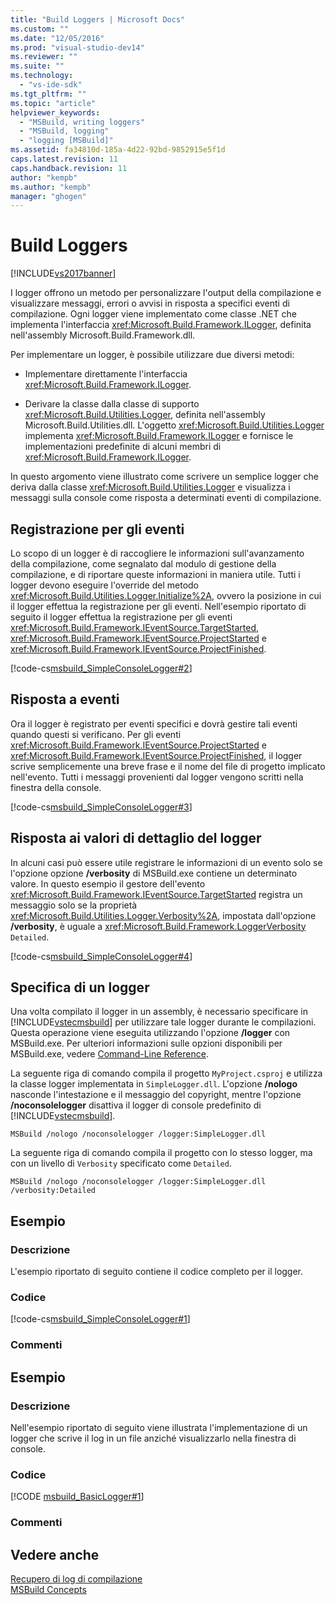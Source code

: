 ```yaml
---
title: "Build Loggers | Microsoft Docs"
ms.custom: ""
ms.date: "12/05/2016"
ms.prod: "visual-studio-dev14"
ms.reviewer: ""
ms.suite: ""
ms.technology: 
  - "vs-ide-sdk"
ms.tgt_pltfrm: ""
ms.topic: "article"
helpviewer_keywords: 
  - "MSBuild, writing loggers"
  - "MSBuild, logging"
  - "logging [MSBuild]"
ms.assetid: fa34810d-185a-4d22-92bd-9852915e5f1d
caps.latest.revision: 11
caps.handback.revision: 11
author: "kempb"
ms.author: "kempb"
manager: "ghogen"
---
```

# Build Loggers
[!INCLUDE[vs2017banner](../code-quality/includes/vs2017banner.md)]

I logger offrono un metodo per personalizzare l'output della compilazione e visualizzare messaggi, errori o avvisi in risposta a specifici eventi di compilazione.  Ogni logger viene implementato come classe .NET che implementa l'interfaccia <xref:Microsoft.Build.Framework.ILogger>, definita nell'assembly Microsoft.Build.Framework.dll.  
  
 Per implementare un logger, è possibile utilizzare due diversi metodi:  
  
-   Implementare direttamente l'interfaccia <xref:Microsoft.Build.Framework.ILogger>.  
  
-   Derivare la classe dalla classe di supporto <xref:Microsoft.Build.Utilities.Logger>, definita nell'assembly Microsoft.Build.Utilities.dll.  L'oggetto <xref:Microsoft.Build.Utilities.Logger> implementa <xref:Microsoft.Build.Framework.ILogger> e fornisce le implementazioni predefinite di alcuni membri di <xref:Microsoft.Build.Framework.ILogger>.  
  
 In questo argomento viene illustrato come scrivere un semplice logger che deriva dalla classe <xref:Microsoft.Build.Utilities.Logger> e visualizza i messaggi sulla console come risposta a determinati eventi di compilazione.  
  
## Registrazione per gli eventi  
 Lo scopo di un logger è di raccogliere le informazioni sull'avanzamento della compilazione, come segnalato dal modulo di gestione della compilazione, e di riportare queste informazioni in maniera utile.  Tutti i logger devono eseguire l'override del metodo <xref:Microsoft.Build.Utilities.Logger.Initialize%2A>, ovvero la posizione in cui il logger effettua la registrazione per gli eventi.  Nell'esempio riportato di seguito il logger effettua la registrazione per gli eventi <xref:Microsoft.Build.Framework.IEventSource.TargetStarted>, <xref:Microsoft.Build.Framework.IEventSource.ProjectStarted> e <xref:Microsoft.Build.Framework.IEventSource.ProjectFinished>.  
  
 [!code-cs[msbuild_SimpleConsoleLogger#2](../msbuild/codesnippet/CSharp/build-loggers_1.cs)]  
  
## Risposta a eventi  
 Ora il logger è registrato per eventi specifici e dovrà gestire tali eventi quando questi si verificano.  Per gli eventi <xref:Microsoft.Build.Framework.IEventSource.ProjectStarted> e <xref:Microsoft.Build.Framework.IEventSource.ProjectFinished>, il logger scrive semplicemente una breve frase e il nome del file di progetto implicato nell'evento.  Tutti i messaggi provenienti dal logger vengono scritti nella finestra della console.  
  
 [!code-cs[msbuild_SimpleConsoleLogger#3](../msbuild/codesnippet/CSharp/build-loggers_2.cs)]  
  
## Risposta ai valori di dettaglio del logger  
 In alcuni casi può essere utile registrare le informazioni di un evento solo se l'opzione opzione **\/verbosity** di MSBuild.exe contiene un determinato valore.  In questo esempio il gestore dell'evento <xref:Microsoft.Build.Framework.IEventSource.TargetStarted> registra un messaggio solo se la proprietà <xref:Microsoft.Build.Utilities.Logger.Verbosity%2A>, impostata dall'opzione **\/verbosity**, è uguale a <xref:Microsoft.Build.Framework.LoggerVerbosity> `Detailed`.  
  
 [!code-cs[msbuild_SimpleConsoleLogger#4](../msbuild/codesnippet/CSharp/build-loggers_3.cs)]  
  
## Specifica di un logger  
 Una volta compilato il logger in un assembly, è necessario specificare in [!INCLUDE[vstecmsbuild](../extensibility/internals/includes/vstecmsbuild_md.md)] per utilizzare tale logger durante le compilazioni.  Questa operazione viene eseguita utilizzando l'opzione **\/logger** con MSBuild.exe.  Per ulteriori informazioni sulle opzioni disponibili per MSBuild.exe, vedere [Command\-Line Reference](../msbuild/msbuild-command-line-reference.md).  
  
 La seguente riga di comando compila il progetto `MyProject.csproj` e utilizza la classe logger implementata in `SimpleLogger.dll`.  L'opzione **\/nologo** nasconde l'intestazione e il messaggio del copyright, mentre l'opzione **\/noconsolelogger** disattiva il logger di console predefinito di [!INCLUDE[vstecmsbuild](../extensibility/internals/includes/vstecmsbuild_md.md)].  
  
```  
MSBuild /nologo /noconsolelogger /logger:SimpleLogger.dll  
```  
  
 La seguente riga di comando compila il progetto con lo stesso logger, ma con un livello di `Verbosity` specificato come `Detailed`.  
  
```  
MSBuild /nologo /noconsolelogger /logger:SimpleLogger.dll /verbosity:Detailed  
```  
  
## Esempio  
  
### Descrizione  
 L'esempio riportato di seguito contiene il codice completo per il logger.  
  
### Codice  
 [!code-cs[msbuild_SimpleConsoleLogger#1](../msbuild/codesnippet/CSharp/build-loggers_4.cs)]  
  
### Commenti  
  
## Esempio  
  
### Descrizione  
 Nell'esempio riportato di seguito viene illustrata l'implementazione di un logger che scrive il log in un file anziché visualizzarlo nella finestra di console.  
  
### Codice  
 [!CODE [msbuild_BasicLogger#1](../CodeSnippet/VS_Snippets_Misc/msbuild_BasicLogger#1)]  
  
### Commenti  
  
## Vedere anche  
 [Recupero di log di compilazione](../msbuild/obtaining-build-logs-with-msbuild.md)   
 [MSBuild Concepts](../msbuild/msbuild-concepts.md)